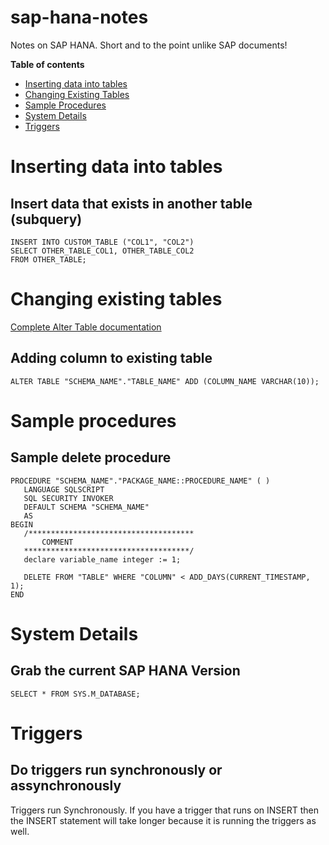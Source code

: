 # sap-hana-notes

Notes on SAP HANA. Short and to the point unlike SAP documents!

**Table of contents**

- [Inserting data into tables](#inserting-data-into-tables)
- [Changing Existing Tables](#changing-existing-tables)
- [Sample Procedures](#sample-procedures)
- [System Details](#system-details)
- [Triggers](#triggers)

# Inserting data into tables

## Insert data that exists in another table (subquery)

```
INSERT INTO CUSTOM_TABLE ("COL1", "COL2")
SELECT OTHER_TABLE_COL1, OTHER_TABLE_COL2
FROM OTHER_TABLE;
```

# Changing existing tables

[Complete Alter Table documentation](https://help.sap.com/viewer/4fe29514fd584807ac9f2a04f6754767/2.0.03/en-US/20d329a6751910149d5fdbc4800f92ff.html)

## Adding column to existing table

```
ALTER TABLE "SCHEMA_NAME"."TABLE_NAME" ADD (COLUMN_NAME VARCHAR(10));
```

# Sample procedures

## Sample delete procedure

```
PROCEDURE "SCHEMA_NAME"."PACKAGE_NAME::PROCEDURE_NAME" ( )
   LANGUAGE SQLSCRIPT
   SQL SECURITY INVOKER
   DEFAULT SCHEMA "SCHEMA_NAME"
   AS
BEGIN
   /*************************************
       COMMENT
   *************************************/
   declare variable_name integer := 1;
   
   DELETE FROM "TABLE" WHERE "COLUMN" < ADD_DAYS(CURRENT_TIMESTAMP, 1);
END
```

# System Details

## Grab the current SAP HANA Version 

```
SELECT * FROM SYS.M_DATABASE;
```

# Triggers

## Do triggers run synchronously or assynchronously

Triggers run Synchronously. If you have a trigger that runs on INSERT then the INSERT statement will take longer because it is running the triggers as well.




